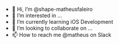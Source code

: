 - 👋 Hi, I’m @shape-matheusfaleiro
- 👀 I’m interested in ...
- 🌱 I’m currently learning iOS Development
- 💞️ I’m looking to collaborate on ...
- 📫 How to reach me @matheus on Slack

<!---
shape-matheusfaleiro/shape-matheusfaleiro is a ✨ special ✨ repository because its `README.md` (this file) appears on your GitHub profile.
You can click the Preview link to take a look at your changes.
--->
